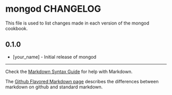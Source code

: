 mongod CHANGELOG
================

This file is used to list changes made in each version of the mongod cookbook.

0.1.0
-----
- [your_name] - Initial release of mongod

- - -
Check the [Markdown Syntax Guide](http://daringfireball.net/projects/markdown/syntax) for help with Markdown.

The [Github Flavored Markdown page](http://github.github.com/github-flavored-markdown/) describes the differences between markdown on github and standard markdown.
